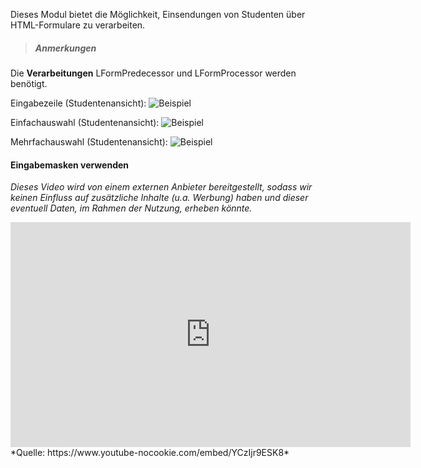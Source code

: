 <!--
  - @file extension_LForm_LFormDesc_de.md
  -
  - @license http://www.gnu.org/licenses/gpl-3.0.html GPL version 3
  -
  - @package OSTEPU (https://github.com/ostepu/system)
  - @since 0.4.0
  -
  - @author Till Uhlig <till.uhlig@student.uni-halle.de>
  - @date 2015
 -->

Dieses Modul bietet die Möglichkeit, Einsendungen von Studenten über HTML-Formulare zu verarbeiten.

>##### Anmerkungen
Die **Verarbeitungen** LFormPredecessor und LFormProcessor werden benötigt.

Eingabezeile (Studentenansicht):
![](EingabezeileVerwendenSample.png "Beispiel")

Einfachauswahl (Studentenansicht):
![](EinfachauswahlVerwendenSample.png "Beispiel")

Mehrfachauswahl (Studentenansicht):
![](MehrfachauswahlVerwendenSample.png "Beispiel")

#### Eingabemasken verwenden
*Dieses Video wird von einem externen Anbieter bereitgestellt, sodass wir keinen Einfluss auf zusätzliche Inhalte (u.a. Werbung) haben und dieser eventuell Daten, im Rahmen der Nutzung, erheben könnte.*
<iframe width="640" height="360" src="https://www.youtube-nocookie.com/embed/YCzIjr9ESK8?list=PLfnTtQX6vUn2lHxmo2WqLsPaEZihOEczh&amp;showinfo=0&amp;modestbranding=1&amp;loop=1&amp;listType=playlist" frameborder="0" allowfullscreen></iframe>
*Quelle: https://www.youtube-nocookie.com/embed/YCzIjr9ESK8*